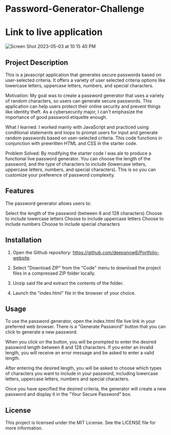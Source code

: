 # Password-Generator-Challenge

# Link to live application 

![Screen Shot 2023-05-03 at 10 15 40 PM](https://user-images.githubusercontent.com/130337959/236111420-4ce67576-c034-44ba-9096-39217bacb316.png)

## Project Description

This is a javascript application that generates secure passwords based on user-selected criteria. It offers a variety of user selected criteria options like lowercase letters, uppercase letters, numbers, and special characters.

Motivation: My goal was to create a password generator that uses a variety of random characters,  so users can generate secure passwords. This application can help users protect their online security and prevent things like identity theft. As a cybersecurity major, I can't emphasize the importance of good password etiquette enough. 

What I learned:  I worked mainly with JavaScript and practiced using conditional statements and loops to prompt users for input and  generate random passwords based on user-selected criteria. This code functions in conjunction with prewritten HTML and CSS in the starter code. 

Problem Solved: By modifying the starter code I was ale to produce a functional live password generator. You can choose the length of the password, and the type of characters to include (lowercase letters, uppercase letters, numbers, and special characters). This is so you can customize your preference of password complexity. 

## Features 

The password generator allows users to:

Select the length of the password (between 8 and 128 characters)
Choose to include lowercase letters
Choose to include uppercase letters
Choose to include numbers
Choose to include special characters

## Installation 

1. Open the Github repository: https://github.com/deepsnow6/Portfolio-website.

2. Select "Download ZIP" from the "Code" menu to download the project files in a compressed ZIP folder locally.

3. Unzip said file and extract the contents of the folder.

4. Launch the "index.html" file in the browser of your choice.

## Usage 

To use the password generator,  open the index.html file live link in your preferred web browser. There is a "Generate Password" button that you can click to generate a new password.

When you click on the button, you will be prompted to enter the desired password length between 8 and 128 characters. If you enter an invalid length, you will receive an error message and be asked to enter a valid length.

After entering the desired length, you will be asked to choose which types of characters you want to include in your password, including lowercase letters, uppercase letters, numbers and special characters.

Once you have specified the desired criteria, the generator will create a new password and display it in the "Your Secure Password" box.

## License

This project is licensed under the MIT License. See the LICENSE file for more information.
